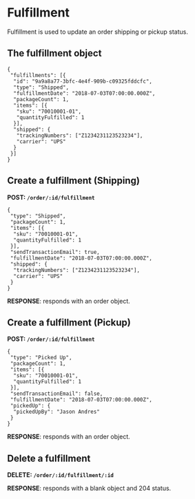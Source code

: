 # Fulfillment

Fulfillment is used to update an order shipping or pickup status.

## The fulfillment object

```
{
 "fulfillments": [{
  "id": "9a9a8a77-3bfc-4e4f-909b-c09325fddcfc",
  "type": "Shipped",
  "fulfillmentDate": "2018-07-03T07:00:00.000Z",
  "packageCount": 1,
  "items": [{
   "sku": "70010001-01",
   "quantityFulfilled": 1
  }],
  "shipped": {
   "trackingNumbers": ["Z1234231123523234"],
   "carrier": "UPS"
  }
 }]
}
```

## Create a fulfillment (Shipping)

**POST: `/order/:id/fulfillment`**

```
{
 "type": "Shipped",
 "packageCount": 1,
 "items": [{
  "sku": "70010001-01",
  "quantityFulfilled": 1
 }],
 "sendTransactionEmail": true,
 "fulfillmentDate": "2018-07-03T07:00:00.000Z",
 "shipped": {
  "trackingNumbers": ["Z1234231123523234"],
  "carrier": "UPS"
 }
}
```

**RESPONSE**: responds with an order object.

## Create a fulfillment (Pickup)

**POST: `/order/:id/fulfillment`**

```
{
 "type": "Picked Up",
 "packageCount": 1,
 "items": [{
  "sku": "70010001-01",
  "quantityFulfilled": 1
 }],
 "sendTransactionEmail": false,
 "fulfillmentDate": "2018-07-03T07:00:00.000Z",
 "pickedUp": {
  "pickedUpBy": "Jason Andres"
 }
}
```

**RESPONSE**: responds with an order object.

## Delete a fulfillment

**DELETE: `/order/:id/fulfillment/:id`**

**RESPONSE**: responds with a blank object and 204 status.